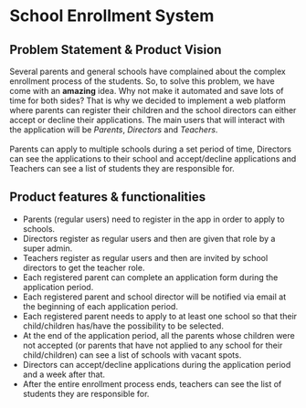 <h1>School Enrollment System</h1>

<h2>Problem Statement & Product Vision</h2>
Several parents and general schools have complained about the complex enrollment process of the students. So, to solve this problem, we have come with an <b>amazing</b> idea. Why not make it automated and save lots of time for both sides? That is why we decided to implement a web platform where parents can register their children and the school directors can either accept or decline their applications. The main users that will interact with the application will be <i>Parents</i>, <i>Directors</i> and <i>Teachers</i>. <br><br>
Parents can apply to multiple schools during a set period of time, Directors can see the applications to their school and accept/decline applications and Teachers can see a list of students they are responsible for.

<h2>Product features & functionalities</h2>
<ul>
    <li>Parents (regular users) need to register in the app in order to apply to schools.</li>
    <li>Directors register as regular users and then are given that role by a super admin.</li>
    <li>Teachers register as regular users and then are invited by school directors to get the teacher role.</li>
    <li>Each registered parent can complete an application form during the application period.</li>
    <li>Each registered parent and school director will be notified via email at the beginning of each application period.</li>
    <li>Each registered parent needs to apply to at least one school so that their child/children has/have the possibility to be selected.</li>
    <li>At the end of the application period, all the parents whose children were not accepted (or parents that have not applied to any school for their child/children) can see a list of schools with vacant spots.</li>
    <li>Directors can accept/decline applications during the application period and a week after that.</li>
    <li>After the entire enrollment process ends, teachers can see the list of students they are responsible for.</li>
</ul>